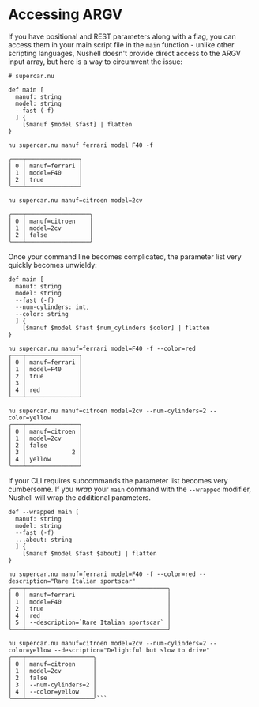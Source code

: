 # Accessing ARGV

If you have positional and REST parameters along with a flag, you can access them in your main script file in the `main` function - unlike other scripting languages, Nushell doesn't provide direct access to the ARGV input array, but here is a way to circumvent the issue:

```nu
# supercar.nu

def main [
  manuf: string
  model: string
  --fast (-f)
  ] {
    [$manuf $model $fast] | flatten
}
```

```nu
nu supercar.nu manuf ferrari model F40 -f

╭───┬───────────────╮
│ 0 │ manuf=ferrari │
│ 1 │ model=F40     │
│ 2 │ true          │
╰───┴───────────────╯

nu supercar.nu manuf=citroen model=2cv

╭───┬──────────────────╮
│ 0 │ manuf=citroen    │
│ 1 │ model=2cv        │
│ 2 │ false            │
╰───┴──────────────────╯
```

Once your command line becomes complicated, the parameter list very quickly becomes unwieldy:

```nu
def main [
  manuf: string
  model: string
  --fast (-f)
  --num-cylinders: int,
  --color: string
  ] {
    [$manuf $model $fast $num_cylinders $color] | flatten
}

nu supercar.nu manuf=ferrari model=F40 -f --color=red
╭───┬───────────────╮
│ 0 │ manuf=ferrari │
│ 1 │ model=F40     │
│ 2 │ true          │
│ 3 │               │
│ 4 │ red           │
╰───┴───────────────╯

nu supercar.nu manuf=citroen model=2cv --num-cylinders=2 --color=yellow
╭───┬───────────────╮
│ 0 │ manuf=citroen │
│ 1 │ model=2cv     │
│ 2 │ false         │
│ 3 │             2 │
│ 4 │ yellow        │
╰───┴───────────────╯
```

If your CLI requires subcommands the parameter list becomes very cumbersome. If you _wrap_ your `main` command with the `--wrapped` modifier, Nushell will wrap the additional parameters.

````nu
def --wrapped main [
  manuf: string
  model: string
  --fast (-f)
  ...about: string
  ] {
    [$manuf $model $fast $about] | flatten
}

nu supercar.nu manuf=ferrari model=F40 -f --color=red --description="Rare Italian sportscar"
╭───┬────────────────────────────────────────╮
│ 0 │ manuf=ferrari                          │
│ 1 │ model=F40                              │
│ 2 │ true                                   │
│ 4 │ red                                    │
│ 5 │ --description=`Rare Italian sportscar` │
╰───┴────────────────────────────────────────╯

nu supercar.nu manuf=citroen model=2cv --num-cylinders=2 --color=yellow --description="Delightful but slow to drive"
╭───┬───────────────────╮
│ 0 │ manuf=citroen     │
│ 1 │ model=2cv         │
│ 2 │ false             │
│ 3 │ --num-cylinders=2 │
│ 4 │ --color=yellow    │
╰───┴───────────────────╯```
````
